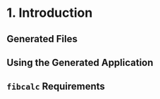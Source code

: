 # 1. Introduction

## Generated Files

## Using the Generated Application

## `fibcalc` Requirements
